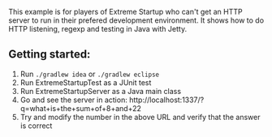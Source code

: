 This example is for players of Extreme Startup who can't get an HTTP server to run in their prefered development
environment. It shows how to do HTTP listening, regexp and testing in Java with Jetty.

Getting started:
----------------

1. Run ``./gradlew idea`` or ``./gradlew eclipse``
2. Run ExtremeStartupTest as a JUnit test
3. Run ExtremeStartupServer as a Java main class
4. Go and see the server in action:
  http://localhost:1337/?q=what+is+the+sum+of+8+and+22
5. Try and modify the number in the above URL and verify
  that the answer is correct

